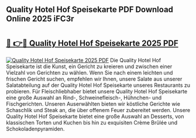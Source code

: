 ## Quality Hotel Hof Speisekarte PDF Download Online 2025 iFC3r

# <h2><a href="http://gccd8o.nevu.top/?p=Quality+Hotel+Hof+Speisekarte">🔗 👉🔴 Quality Hotel Hof Speisekarte 2025 PDF</a></h2>

[![Quality Hotel Hof Speisekarte 2025 PDF](https://i.imgur.com/dBaPXMq.png)](http://gccd8o.nevu.top/?p=Quality+Hotel+Hof+Speisekarte)
Die Quality Hotel Hof Speisekarte ist die Kunst, ein Gericht zu kreieren und zwischen einer Vielzahl von Gerichten zu wählen. Wenn Sie nach einem leichten und frischen Gericht suchen, empfehlen wir Ihnen, unsere Salate aus unserer Salatabteilung auf der Quality Hotel Hof Speisekarte unseres Restaurants zu probieren. Für Fleischliebhaber bietet unsere Quality Hotel Hof Speisekarte eine große Auswahl an Rind-, Schweinefleisch-, Hühnchen- und Fischgerichten. Unseren Auserwählten bieten wir köstliche Gerichte wie Schaschlik und Steak an, die über offenem Feuer zubereitet werden. Unsere Quality Hotel Hof Speisekarte bietet eine große Auswahl an Desserts, von klassischen Torten und Kuchen bis hin zu exquisiten Crème Brûlée und Schokoladenpyramiden.
